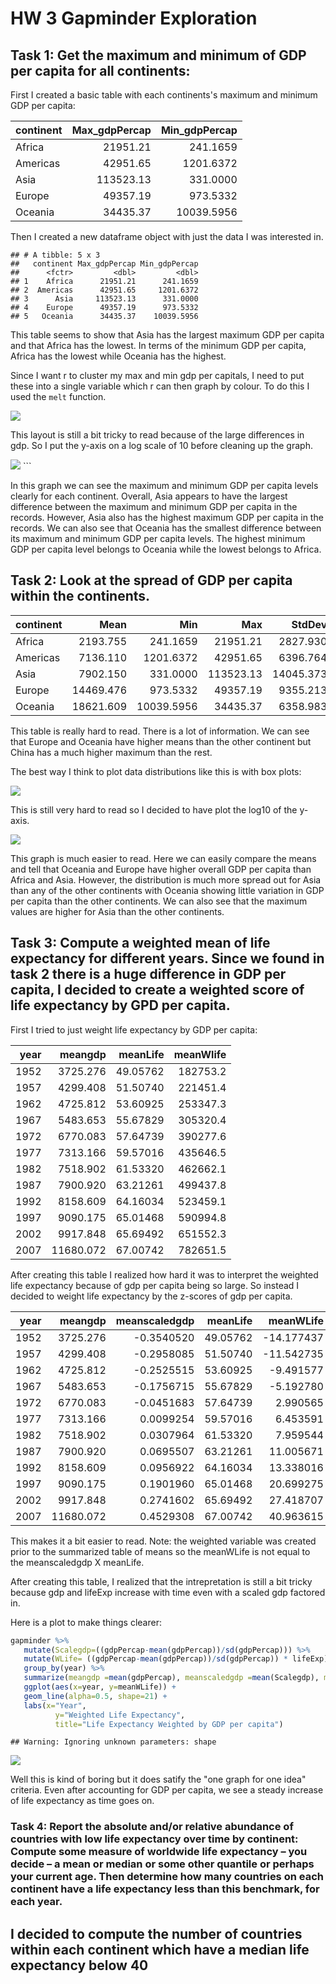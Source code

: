 HW 3 Gapminder Exploration
================

Task 1: Get the maximum and minimum of GDP per capita for all continents:
-------------------------------------------------------------------------

First I created a basic table with each continents's maximum and minimum GDP per capita:

| continent |  Max\_gdpPercap|  Min\_gdpPercap|
|:----------|---------------:|---------------:|
| Africa    |        21951.21|        241.1659|
| Americas  |        42951.65|       1201.6372|
| Asia      |       113523.13|        331.0000|
| Europe    |        49357.19|        973.5332|
| Oceania   |        34435.37|      10039.5956|

Then I created a new dataframe object with just the data I was interested in.

    ## # A tibble: 5 x 3
    ##   continent Max_gdpPercap Min_gdpPercap
    ##      <fctr>         <dbl>         <dbl>
    ## 1    Africa      21951.21      241.1659
    ## 2  Americas      42951.65     1201.6372
    ## 3      Asia     113523.13      331.0000
    ## 4    Europe      49357.19      973.5332
    ## 5   Oceania      34435.37    10039.5956

This table seems to show that Asia has the largest maximum GDP per capita and that Africa has the lowest. In terms of the minimum GDP per capita, Africa has the lowest while Oceania has the highest.

Since I want r to cluster my max and min gdp per capitals, I need to put these into a single variable which r can then graph by colour. To do this I used the `melt` function.

![](hw3_gapminder_exploration_files/figure-markdown_github-ascii_identifiers/unnamed-chunk-5-1.png)

This layout is still a bit tricky to read because of the large differences in gdp. So I put the y-axis on a log scale of 10 before cleaning up the graph.

![](hw3_gapminder_exploration_files/figure-markdown_github-ascii_identifiers/unnamed-chunk-6-1.png) \`\`\`

In this graph we can see the maximum and minimum GDP per capita levels clearly for each continent. Overall, Asia appears to have the largest difference between the maximum and minimum GDP per capita in the records. However, Asia also has the highest maximum GDP per capita in the records. We can also see that Oceania has the smallest difference between its maximum and minimum GDP per capita levels. The highest minimum GDP per capita level belongs to Oceania while the lowest belongs to Africa.

Task 2: Look at the spread of GDP per capita within the continents.
-------------------------------------------------------------------

| continent |       Mean|         Min|        Max|     StdDev|        Q25|        Q50|        Q75|
|:----------|----------:|-----------:|----------:|----------:|----------:|----------:|----------:|
| Africa    |   2193.755|    241.1659|   21951.21|   2827.930|    761.247|   1192.138|   2377.417|
| Americas  |   7136.110|   1201.6372|   42951.65|   6396.764|   3427.779|   5465.510|   7830.210|
| Asia      |   7902.150|    331.0000|  113523.13|  14045.373|   1056.993|   2646.787|   8549.256|
| Europe    |  14469.476|    973.5332|   49357.19|   9355.213|   7213.085|  12081.749|  20461.386|
| Oceania   |  18621.609|  10039.5956|   34435.37|   6358.983|  14141.859|  17983.304|  22214.117|

This table is really hard to read. There is a lot of information. We can see that Europe and Oceania have higher means than the other continent but China has a much higher maximum than the rest.

The best way I think to plot data distributions like this is with box plots:

![](hw3_gapminder_exploration_files/figure-markdown_github-ascii_identifiers/unnamed-chunk-8-1.png)

This is still very hard to read so I decided to have plot the log10 of the y-axis.

![](hw3_gapminder_exploration_files/figure-markdown_github-ascii_identifiers/unnamed-chunk-9-1.png)

This graph is much easier to read. Here we can easily compare the means and tell that Oceania and Europe have higher overall GDP per capita than Africa and Asia. However, the distribution is much more spread out for Asia than any of the other continents with Oceania showing little variation in GDP per capita than the other continents. We can also see that the maximum values are higher for Asia than the other continents.

Task 3: Compute a weighted mean of life expectancy for different years. Since we found in task 2 there is a huge difference in GDP per capita, I decided to create a weighted score of life expectancy by GPD per capita.
-------------------------------------------------------------------------------------------------------------------------------------------------------------------------------------------------------------------------

First I tried to just weight life expectancy by GDP per capita:

|  year|    meangdp|  meanLife|  meanWlife|
|-----:|----------:|---------:|----------:|
|  1952|   3725.276|  49.05762|   182753.2|
|  1957|   4299.408|  51.50740|   221451.4|
|  1962|   4725.812|  53.60925|   253347.3|
|  1967|   5483.653|  55.67829|   305320.4|
|  1972|   6770.083|  57.64739|   390277.6|
|  1977|   7313.166|  59.57016|   435646.5|
|  1982|   7518.902|  61.53320|   462662.1|
|  1987|   7900.920|  63.21261|   499437.8|
|  1992|   8158.609|  64.16034|   523459.1|
|  1997|   9090.175|  65.01468|   590994.8|
|  2002|   9917.848|  65.69492|   651552.3|
|  2007|  11680.072|  67.00742|   782651.5|

After creating this table I realized how hard it was to interpret the weighted life expectancy because of gdp per capita being so large. So instead I decided to weight life expectancy by the z-scores of gdp per capita.

|  year|    meangdp|  meanscaledgdp|  meanLife|   meanWLife|
|-----:|----------:|--------------:|---------:|-----------:|
|  1952|   3725.276|     -0.3540520|  49.05762|  -14.177437|
|  1957|   4299.408|     -0.2958085|  51.50740|  -11.542735|
|  1962|   4725.812|     -0.2525515|  53.60925|   -9.491577|
|  1967|   5483.653|     -0.1756715|  55.67829|   -5.192780|
|  1972|   6770.083|     -0.0451683|  57.64739|    2.990565|
|  1977|   7313.166|      0.0099254|  59.57016|    6.453591|
|  1982|   7518.902|      0.0307964|  61.53320|    7.959544|
|  1987|   7900.920|      0.0695507|  63.21261|   11.005671|
|  1992|   8158.609|      0.0956922|  64.16034|   13.338016|
|  1997|   9090.175|      0.1901960|  65.01468|   20.699275|
|  2002|   9917.848|      0.2741602|  65.69492|   27.418707|
|  2007|  11680.072|      0.4529308|  67.00742|   40.963615|

This makes it a bit easier to read. Note: the weighted variable was created prior to the summarized table of means so the meanWLife is not equal to the meanscaledgdp X meanLife.

After creating this table, I realized that the intrepretation is still a bit tricky because gdp and lifeExp increase with time even with a scaled gdp factored in.

Here is a plot to make things clearer:

``` r
gapminder %>% 
   mutate(Scalegdp=((gdpPercap-mean(gdpPercap))/sd(gdpPercap))) %>%
   mutate(WLife= ((gdpPercap-mean(gdpPercap))/sd(gdpPercap)) * lifeExp) %>%
   group_by(year) %>%
   summarize(meangdp =mean(gdpPercap), meanscaledgdp =mean(Scalegdp), meanLife= mean(lifeExp), meanWLife =mean(WLife)) %>% 
   ggplot(aes(x=year, y=meanWLife)) +
   geom_line(alpha=0.5, shape=21) + 
   labs(x="Year", 
          y="Weighted Life Expectancy",
          title="Life Expectancy Weighted by GDP per capita")
```

    ## Warning: Ignoring unknown parameters: shape

![](hw3_gapminder_exploration_files/figure-markdown_github-ascii_identifiers/unnamed-chunk-12-1.png)

Well this is kind of boring but it does satify the "one graph for one idea" criteria. Even after accounting for GDP per capita, we see a steady increase of life expectancy as time goes on.

### Task 4: Report the absolute and/or relative abundance of countries with low life expectancy over time by continent: Compute some measure of worldwide life expectancy – you decide – a mean or median or some other quantile or perhaps your current age. Then determine how many countries on each continent have a life expectancy less than this benchmark, for each year.

I decided to compute the number of countries within each continent which have a median life expectancy below 40
---------------------------------------------------------------------------------------------------------------
